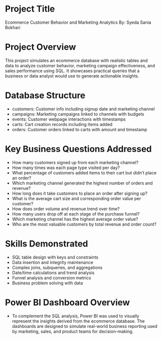 # Project Title #
Ecommerce Customer Behavior and Marketing Analytics
By: Syeda Sania Bokhari

# Project Overview
This project simulates an ecommerce database with realistic tables and data to analyze customer behavior, marketing campaign effectiveness, and sales performance using SQL. It showcases practical queries that a business or data analyst would use to generate actionable insights.

# Database Structure
- customers: Customer info including signup date and marketing channel
- campaigns: Marketing campaigns linked to channels with budgets
- events: Customer webpage interactions with timestamps
- carts: Cart creation records including items added
- orders: Customer orders linked to carts with amount and timestamp
  
# Key Business Questions Addressed
- How many customers signed up from each marketing channel?
- How many times was each page type visited per day?
- What percentage of customers added items to their cart but didn’t place an order?
- Which marketing channel generated the highest number of orders and revenue?
- How long does it take customers to place an order after signing up?
- What is the average cart size and corresponding order value per customer?
- How does order volume and revenue trend over time?
- How many users drop off at each stage of the purchase funnel?
- Which marketing channel has the highest average order value?
- Who are the most valuable customers by total revenue and order count?

# Skills Demonstrated
- SQL table design with keys and constraints
- Data insertion and integrity maintenance
- Complex joins, subqueries, and aggregations
- Date/time calculations and trend analysis
- Funnel analysis and conversion metrics
- Business problem solving with data

# Power BI Dashboard Overview
- To complement the SQL analysis, Power BI was used to visually represent the insights derived from the ecommerce database. The dashboards are designed to simulate real-world business reporting used by marketing, sales, and product teams for decision-making.
